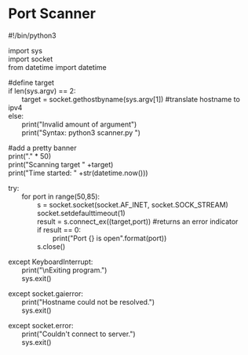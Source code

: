 <h1>Port Scanner</h1>

#!/bin/python3
<br />


import sys
<br />
import socket
<br />
from datetime import datetime
<br />

#define target
<br />
if len(sys.argv) == 2:
<br />
        target = socket.gethostbyname(sys.argv[1]) #translate hostname to ipv4
<br />
else:
<br />
        print("Invalid amount of argument")
<br />
        print("Syntax: python3 scanner.py <ip>")
<br />

#add a pretty banner
<br />
print("." * 50)
<br />
print("Scanning target " +target)
<br />
print("Time started: " +str(datetime.now()))
<br />

try:
<br />
        for port in range(50,85):
<br />
                s = socket.socket(socket.AF_INET, socket.SOCK_STREAM)
<br />
                socket.setdefaulttimeout(1)
<br />
                result = s.connect_ex((target,port)) #returns an error indicator
<br />
                if result == 0:
<br />
                        print("Port {} is open".format(port))
<br />
                s.close()
<br />

except KeyboardInterrupt:
<br />
        print("\nExiting program.")
<br />
        sys.exit()
<br />

except socket.gaierror:
<br />
        print("Hostname could not be resolved.")
<br />
        sys.exit()
<br />

except socket.error:
<br />
        print("Couldn't connect to server.")
<br />
        sys.exit()
<br />
